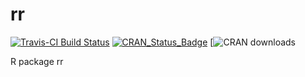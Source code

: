 # rr
[![Travis-CI Build Status](https://travis-ci.org/SensitiveQuestions/rr.svg?branch=master)](https://travis-ci.org/SensitiveQuestions/rr) [![CRAN_Status_Badge](http://www.r-pkg.org/badges/version/rr)](https://cran.r-project.org/package=rr) [![CRAN downloads](https://cranlogs.r-pkg.org/badges/grand-total/rr)

R package rr
